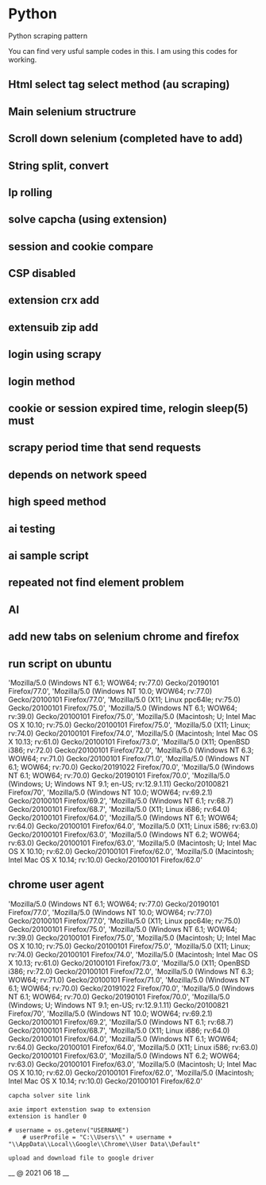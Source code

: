 # Python
Python scraping pattern

You can find very usful sample codes in this.
I am using this codes for working.
## Html select tag select method (au scraping)
## Main selenium structrure
## Scroll down selenium (completed have to add)
## String split, convert
## Ip rolling
## solve capcha (using extension)
## session and cookie compare
## CSP disabled
## extension crx add
## extensuib zip add
## login using scrapy
## login method 
## cookie or session expired time, relogin  sleep(5) must
## scrapy period time that send requests
## depends on network speed
## high speed method
## ai testing
## ai sample script
## repeated not find element problem
## AI
## add new tabs on selenium chrome and firefox
## run script on ubuntu
'Mozilla/5.0 (Windows NT 6.1; WOW64; rv:77.0) Gecko/20190101 Firefox/77.0',
            'Mozilla/5.0 (Windows NT 10.0; WOW64; rv:77.0) Gecko/20100101 Firefox/77.0',
            'Mozilla/5.0 (X11; Linux ppc64le; rv:75.0) Gecko/20100101 Firefox/75.0',
            'Mozilla/5.0 (Windows NT 6.1; WOW64; rv:39.0) Gecko/20100101 Firefox/75.0',
            'Mozilla/5.0 (Macintosh; U; Intel Mac OS X 10.10; rv:75.0) Gecko/20100101 Firefox/75.0',
            'Mozilla/5.0 (X11; Linux; rv:74.0) Gecko/20100101 Firefox/74.0',
            'Mozilla/5.0 (Macintosh; Intel Mac OS X 10.13; rv:61.0) Gecko/20100101 Firefox/73.0',
            'Mozilla/5.0 (X11; OpenBSD i386; rv:72.0) Gecko/20100101 Firefox/72.0',
            'Mozilla/5.0 (Windows NT 6.3; WOW64; rv:71.0) Gecko/20100101 Firefox/71.0',
            'Mozilla/5.0 (Windows NT 6.1; WOW64; rv:70.0) Gecko/20191022 Firefox/70.0',
            'Mozilla/5.0 (Windows NT 6.1; WOW64; rv:70.0) Gecko/20190101 Firefox/70.0',
            'Mozilla/5.0 (Windows; U; Windows NT 9.1; en-US; rv:12.9.1.11) Gecko/20100821 Firefox/70',
            'Mozilla/5.0 (Windows NT 10.0; WOW64; rv:69.2.1) Gecko/20100101 Firefox/69.2',
            'Mozilla/5.0 (Windows NT 6.1; rv:68.7) Gecko/20100101 Firefox/68.7',
            'Mozilla/5.0 (X11; Linux i686; rv:64.0) Gecko/20100101 Firefox/64.0',
            'Mozilla/5.0 (Windows NT 6.1; WOW64; rv:64.0) Gecko/20100101 Firefox/64.0',
            'Mozilla/5.0 (X11; Linux i586; rv:63.0) Gecko/20100101 Firefox/63.0',
            'Mozilla/5.0 (Windows NT 6.2; WOW64; rv:63.0) Gecko/20100101 Firefox/63.0',
            'Mozilla/5.0 (Macintosh; U; Intel Mac OS X 10.10; rv:62.0) Gecko/20100101 Firefox/62.0',
            'Mozilla/5.0 (Macintosh; Intel Mac OS X 10.14; rv:10.0) Gecko/20100101 Firefox/62.0'
            
  ## chrome user agent
  
'Mozilla/5.0 (Windows NT 6.1; WOW64; rv:77.0) Gecko/20190101 Firefox/77.0',
'Mozilla/5.0 (Windows NT 10.0; WOW64; rv:77.0) Gecko/20100101 Firefox/77.0',
'Mozilla/5.0 (X11; Linux ppc64le; rv:75.0) Gecko/20100101 Firefox/75.0',
'Mozilla/5.0 (Windows NT 6.1; WOW64; rv:39.0) Gecko/20100101 Firefox/75.0',
'Mozilla/5.0 (Macintosh; U; Intel Mac OS X 10.10; rv:75.0) Gecko/20100101 Firefox/75.0',
'Mozilla/5.0 (X11; Linux; rv:74.0) Gecko/20100101 Firefox/74.0',
'Mozilla/5.0 (Macintosh; Intel Mac OS X 10.13; rv:61.0) Gecko/20100101 Firefox/73.0',
'Mozilla/5.0 (X11; OpenBSD i386; rv:72.0) Gecko/20100101 Firefox/72.0',
'Mozilla/5.0 (Windows NT 6.3; WOW64; rv:71.0) Gecko/20100101 Firefox/71.0',
'Mozilla/5.0 (Windows NT 6.1; WOW64; rv:70.0) Gecko/20191022 Firefox/70.0',
'Mozilla/5.0 (Windows NT 6.1; WOW64; rv:70.0) Gecko/20190101 Firefox/70.0',
'Mozilla/5.0 (Windows; U; Windows NT 9.1; en-US; rv:12.9.1.11) Gecko/20100821 Firefox/70',
'Mozilla/5.0 (Windows NT 10.0; WOW64; rv:69.2.1) Gecko/20100101 Firefox/69.2',
'Mozilla/5.0 (Windows NT 6.1; rv:68.7) Gecko/20100101 Firefox/68.7',
'Mozilla/5.0 (X11; Linux i686; rv:64.0) Gecko/20100101 Firefox/64.0',
'Mozilla/5.0 (Windows NT 6.1; WOW64; rv:64.0) Gecko/20100101 Firefox/64.0',
'Mozilla/5.0 (X11; Linux i586; rv:63.0) Gecko/20100101 Firefox/63.0',
'Mozilla/5.0 (Windows NT 6.2; WOW64; rv:63.0) Gecko/20100101 Firefox/63.0',
'Mozilla/5.0 (Macintosh; U; Intel Mac OS X 10.10; rv:62.0) Gecko/20100101 Firefox/62.0',
'Mozilla/5.0 (Macintosh; Intel Mac OS X 10.14; rv:10.0) Gecko/20100101 Firefox/62.0'
            
    capcha solver site link
    
    axie import extenstion swap to extension
    extension is handler 0
    
    # username = os.getenv("USERNAME")
        # userProfile = "C:\\Users\\" + username + "\\AppData\\Local\\Google\\Chrome\\User Data\\Default"
    
    upload and download file to google driver
    
__  @ 2021 06 18 __
